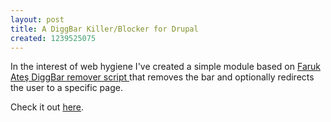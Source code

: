 ```yaml
--- 
layout: post
title: A DiggBar Killer/Blocker for Drupal
created: 1239525075
---
```

In the interest of web hygiene I've created a simple module based on  [Faruk Ateş DiggBar remover script ](http://farukat.es/journal/2009/04/225-javascript-diggbar-killer-not-blocker) that removes the bar and optionally redirects the user to a specific page.

Check it out [here](http://drupal.org/project/diggbar_blocker/).
